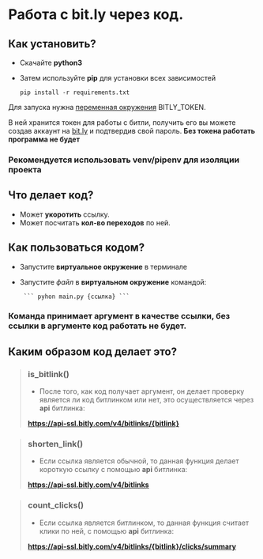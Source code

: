 # Работа с bit.ly через код.
## Как установить?
* Скачайте **python3**
* Затем используйте **pip** для установки всех зависимостей
     
     ``` pip install -r requirements.txt ```
     
Для запуска нужна [переменная окружения](https://pypi.org/project/python-dotenv/0.9.1/) BITLY_TOKEN.

В ней хранится токен для работы с битли, получить его вы можете создав аккаунт на [bit.ly](https://bit.ly) и подтвердив свой пароль.
**Без токена работать программа не будет**

### Рекомендуется использовать venv/pipenv для изоляции проекта

## Что делает код?
* Может **укоротить** ссылку.
* Может посчитать **кол-во переходов** по ней.
## Как пользоваться кодом?
* Запустите **виртуальное окружение** в терминале
* Запустите *файл* в **виртуальном окружение** командой:

       ``` pyhon main.py {ссылка} ```

### Команда принимает аргумент в качестве ссылки, без ссылки в аргументе код работать не будет.
## Каким образом код делает это?

>  ### is_bitlink()
>  * После того, как код получает аргумент, он делает проверку является ли код битлинком или нет, это осуществляется через **api** битлинка:
>
> **https://api-ssl.bitly.com/v4/bitlinks/{bitlink}**

> ### shorten_link()
> * Если ссылка является обычной, то данная функция делает короткую ссылку с помощью **api** битлинка:
> 
> **https://api-ssl.bitly.com/v4/bitlinks**

> ### count_clicks()
> * Если ссылка является битлинком, то данная функция считает клики по ней, с помощью **api** битлинка:
>
> **https://api-ssl.bitly.com/v4/bitlinks/{bitlink}/clicks/summary**
